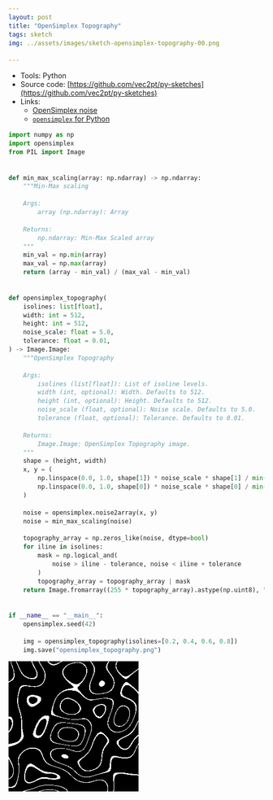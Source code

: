 ```yaml
---
layout: post
title: "OpenSimplex Topography"
tags: sketch
img: ../assets/images/sketch-opensimplex-topography-00.png

---
```



- Tools: Python
- Source code: [https://github.com/vec2pt/py-sketches](https://github.com/vec2pt/py-sketches)
- Links:
    - [OpenSimplex noise](https://en.wikipedia.org/wiki/OpenSimplex_noise)
    - [`opensimplex` for Python](https://pypi.org/project/opensimplex/)


```python
import numpy as np
import opensimplex
from PIL import Image


def min_max_scaling(array: np.ndarray) -> np.ndarray:
    """Min-Max scaling

    Args:
        array (np.ndarray): Array

    Returns:
        np.ndarray: Min-Max Scaled array
    """
    min_val = np.min(array)
    max_val = np.max(array)
    return (array - min_val) / (max_val - min_val)


def opensimplex_topography(
    isolines: list[float],
    width: int = 512,
    height: int = 512,
    noise_scale: float = 5.0,
    tolerance: float = 0.01,
) -> Image.Image:
    """OpenSimplex Topography

    Args:
        isolines (list[float]): List of isoline levels.
        width (int, optional): Width. Defaults to 512.
        height (int, optional): Height. Defaults to 512.
        noise_scale (float, optional): Noise scale. Defaults to 5.0.
        tolerance (float, optional): Tolerance. Defaults to 0.01.

    Returns:
        Image.Image: OpenSimplex Topography image.
    """
    shape = (height, width)
    x, y = (
        np.linspace(0.0, 1.0, shape[1]) * noise_scale * shape[1] / min(shape),
        np.linspace(0.0, 1.0, shape[0]) * noise_scale * shape[0] / min(shape),
    )

    noise = opensimplex.noise2array(x, y)
    noise = min_max_scaling(noise)

    topography_array = np.zeros_like(noise, dtype=bool)
    for iline in isolines:
        mask = np.logical_and(
            noise > iline - tolerance, noise < iline + tolerance
        )
        topography_array = topography_array | mask
    return Image.fromarray((255 * topography_array).astype(np.uint8), "L")


if __name__ == "__main__":
    opensimplex.seed(42)

    img = opensimplex_topography(isolines=[0.2, 0.4, 0.6, 0.8])
    img.save("opensimplex_topography.png")
```

![sketch-opensimplex-topography-01-animation.gif](../assets/images/sketch-opensimplex-topography-01-animation.gif)
